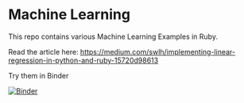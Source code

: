 # Machine Learning
This repo contains various Machine Learning Examples in Ruby.

Read the article here: https://medium.com/swlh/implementing-linear-regression-in-python-and-ruby-15720d98613

Try them in Binder

[![Binder](https://mybinder.org/badge_logo.svg)](https://mybinder.org/v2/gh/lalusaud/ml/master)
